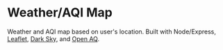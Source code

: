# Weather/AQI Map

Weather and AQI map based on user's location. Built with Node/Express, [Leaflet](https://leafletjs.com/), [Dark Sky](https://darksky.net/dev), and [Open AQ](https://openaq.org).
